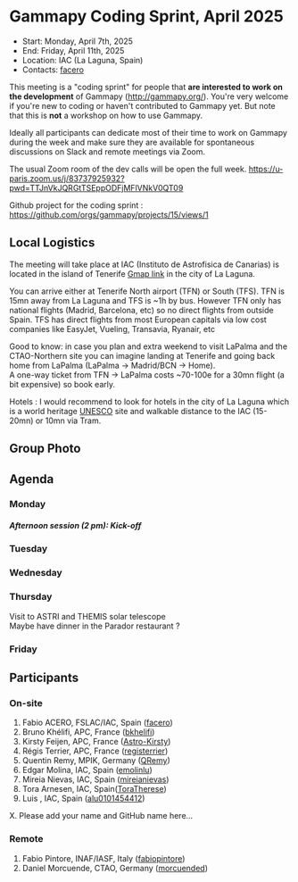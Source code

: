 # Gammapy Coding Sprint, April 2025

* Start: Monday, April 7th, 2025 
* End: Friday, April 11th, 2025
* Location: IAC (La Laguna, Spain)
* Contacts: [facero](https://github.com/facero)

This meeting is a "coding sprint" for people that **are interested to work on the development** of Gammapy
(http://gammapy.org/). You're very welcome if you're new to coding or haven't contributed to
Gammapy yet. But note that this is **not** a workshop on how to use Gammapy.

Ideally all participants can dedicate most of their time to work on Gammapy during the week and make sure they are available for spontaneous discussions on Slack and remote meetings via Zoom.

The usual Zoom room of the dev calls will be open the full week.
https://u-paris.zoom.us/j/83737925932?pwd=TTJnVkJQRGtTSEppODFjMFlVNkV0QT09

Github project for the coding sprint : https://github.com/orgs/gammapy/projects/15/views/1

## Local Logistics

The meeting will take place at IAC (Instituto de Astrofisica de Canarias) is located in the island of Tenerife [Gmap link](https://maps.app.goo.gl/T1GSm5owLfRmhF17A) in the city of La Laguna.

You can arrive either at Tenerife North airport (TFN) or South (TFS).  TFN is 15mn away from La Laguna and TFS is ~1h by bus. 
However TFN only has national flights (Madrid, Barcelona, etc) so no direct flights from outside Spain. TFS has direct flights from most European capitals via low cost companies like EasyJet, Vueling, Transavia, Ryanair, etc

Good to know: in case you plan and extra weekend to visit LaPalma and the CTAO-Northern site  you can imagine landing at Tenerife and going back home from LaPalma (LaPalma -> Madrid/BCN -> Home).  
A one-way ticket from TFN -> LaPalma costs ~70-100e for a 30mn flight (a bit expensive) so book early.


Hotels : I would recommend to look for hotels in the city of La Laguna which is a world heritage [UNESCO](https://whc.unesco.org/fr/list/929/gallery/) site and walkable distance to the IAC (15-20mn) or 10mn via Tram.


## Group Photo



## Agenda


### Monday
##### Afternoon session (2 pm): Kick-off

### Tuesday


### Wednesday


  
### Thursday

Visit to ASTRI and THEMIS solar telescope   
Maybe have dinner in the Parador restaurant ?

### Friday


## Participants


### On-site

1. Fabio ACERO, FSLAC/IAC, Spain  ([facero](https://github.com/facero))
2. Bruno Khélifi, APC, France ([bkhelifi](https://github.com/bkhelifi))
3. Kirsty Feijen, APC, France ([Astro-Kirsty](https://github.com/Astro-Kirsty))
4. Régis Terrier, APC, France ([registerrier](https://github.com/registerrier))
5. Quentin Remy, MPIK, Germany ([QRemy](https://github.com/QRemy))
6. Edgar Molina, IAC, Spain ([emolinlu](https://github.com/emolinlu))
7. Mireia Nievas, IAC, Spain ([mireianievas](https://github.com/mireianievas))
8. Tora Arnesen, IAC, Spain([ToraTherese](https://github.com/ToraTherese))
9. Luis , IAC, Spain ([alu0101454412](https://github.com/alu0101454412)) 

X. Please add your name and GitHub name here...

### Remote
1. Fabio Pintore, INAF/IASF, Italy ([fabiopintore](https://github.com/fabiopintore))
2. Daniel Morcuende, CTAO, Germany ([morcuended](https://github.com/morcuended))

